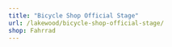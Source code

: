 ```yaml
---
title: "Bicycle Shop Official Stage"
url: /lakewood/bicycle-shop-official-stage/
shop: Fahrrad
---
```

